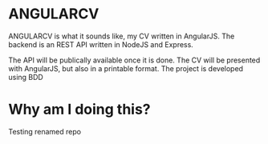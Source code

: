 ANGULARCV
=========

ANGULARCV is what it sounds like, my CV written in AngularJS. The backend is an REST API written in NodeJS and Express.

The API will be publically available once it is done. The CV will be presented with AngularJS, but also in a printable
format.
The project is developed using BDD


Why am I doing this?
===================

Testing renamed repo

